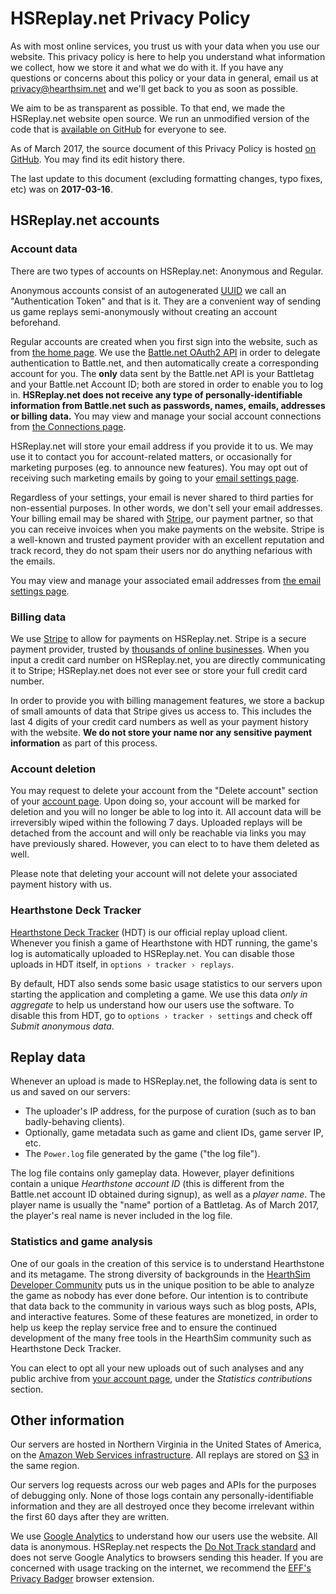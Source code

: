 # HSReplay.net Privacy Policy

As with most online services, you trust us with your data when you use our
website. This privacy policy is here to help you understand what information
we collect, how we store it and what we do with it. If you have any questions
or concerns about this policy or your data in general, email us at
<privacy@hearthsim.net> and we'll get back to you as soon as possible.

We aim to be as transparent as possible. To that end, we made the HSReplay.net
website open source. We run an unmodified version of the code that is
[available on GitHub](https://github.com/HearthSim/HSReplay.net) for everyone
to see.

As of March 2017, the source document of this Privacy Policy is hosted
[on GitHub](https://github.com/HearthSim/legal/blob/master/PRIVACY.md). You may
find its edit history there.

The last update to this document (excluding formatting changes, typo fixes, etc)
was on **2017-03-16**.


## HSReplay.net accounts

### Account data

There are two types of accounts on HSReplay.net: Anonymous and Regular.

Anonymous accounts consist of an autogenerated
[UUID](https://en.wikipedia.org/wiki/Universally_unique_identifier) we call an
"Authentication Token" and that is it. They are a convenient way of sending us
game replays semi-anonymously without creating an account beforehand.

Regular accounts are created when you first sign into the website, such as from
[the home page](https://hsreplay.net/). We use the
[Battle.net OAuth2 API](https://dev.battle.net/docs/read/oauth) in order to
delegate authentication to Battle.net, and then automatically create a
corresponding account for you. The **only** data sent by the Battle.net API is
your Battletag and your Battle.net Account ID; both are stored in order to
enable you to log in.
**HSReplay.net does not receive any type of personally-identifiable information
from Battle.net such as passwords, names, emails, addresses or billing data.**
You may view and manage your social account connections from
[the Connections page](https:///hsreplay.net/account/social/connections/).

HSReplay.net will store your email address if you provide it to us. We may use
it to contact you for account-related matters, or occasionally for marketing
purposes (eg. to announce new features). You may opt out of receiving such
marketing emails by going to your
[email settings page](https://hsreplay.net/account/email/).

Regardless of your settings, your email is never shared to third parties for
non-essential purposes. In other words, we don't sell your email addresses.
Your billing email may be shared with [Stripe](https://stripe.com), our
payment partner, so that you can receive invoices when you make payments on
the website. Stripe is a well-known and trusted payment provider with an
excellent reputation and track record, they do not spam their users nor do
anything nefarious with the emails.

You may view and manage your associated email addresses from
[the email settings page](https://hsreplay.net/account/email/).


### Billing data

We use [Stripe](https://stripe.com/) to allow for payments on HSReplay.net.
Stripe is a secure payment provider, trusted by
[thousands of online businesses](https://stripe.com/customers). When you input
a credit card number on HSReplay.net, you are directly communicating it to
Stripe; HSReplay.net does not ever see or store your full credit card number.

In order to provide you with billing management features, we store a backup of
small amounts of data that Stripe gives us access to. This includes the last 4
digits of your credit card numbers as well as your payment history with the
website. **We do not store your name nor any sensitive payment information** as
part of this process.


### Account deletion

You may request to delete your account from the "Delete account" section of
your [account page](https://hsreplay.net/account/). Upon doing so, your account
will be marked for deletion and you will no longer be able to log into it.
All account data will be irreversibly wiped within the following 7 days.
Uploaded replays will be detached from the account and will only be reachable
via links you may have previously shared. However, you can elect to to have
them deleted as well.

Please note that deleting your account will not delete your associated payment
history with us.


### Hearthstone Deck Tracker

[Hearthstone Deck Tracker](https://hsdecktracker.net) (HDT) is our official
replay upload client. Whenever you finish a game of Hearthstone with HDT
running, the game's log is automatically uploaded to HSReplay.net. You can
disable those uploads in HDT itself, in `options › tracker › replays`.

By default, HDT also sends some basic usage statistics to our servers upon
starting the application and completing a game.
We use this data _only in aggregate_ to help us understand how our users use
the software. To disable this from HDT, go to `options › tracker › settings`
and check off _Submit anonymous data_.


## Replay data

Whenever an upload is made to HSReplay.net, the following data is sent to us
and saved on our servers:

* The uploader's IP address, for the purpose of curation (such as to ban
  badly-behaving clients).
* Optionally, game metadata such as game and client IDs, game server IP, etc.
* The `Power.log` file generated by the game ("the log file").

The log file contains only gameplay data. However, player definitions contain a
unique _Hearthstone account ID_ (this is different from the Battle.net account
ID obtained during signup), as well as a _player name_. The player name is
usually the "name" portion of a Battletag. As of March 2017, the player's real
name is never included in the log file.


### Statistics and game analysis

One of our goals in the creation of this service is to understand Hearthstone
and its metagame. The strong diversity of backgrounds in the
[HearthSim Developer Community](https://hearthsim.info/) puts us in the unique
position to be able to analyze the game as nobody has ever done before.
Our intention is to contribute that data back to the community in various ways
such as blog posts, APIs, and interactive features. Some of these features are
monetized, in order to help us keep the replay service free and to ensure the
continued development of the many free tools in the HearthSim community such as
Hearthstone Deck Tracker.

You can elect to opt all your new uploads out of such analyses and any public
archive from [your account page](https://hsreplay.net/account/), under the
_Statistics contributions_ section.


## Other information

Our servers are hosted in Northern Virginia in the United States of America, on
the [Amazon Web Services infrastructure](https://aws.amazon.com/).
All replays are stored on [S3](https://aws.amazon.com/s3/) in the same region.

Our servers log requests across our web pages and APIs for the purposes of
debugging only. None of those logs contain any personally-identifiable
information and they are all destroyed once they become irrelevant within the
first 60 days after they are written.

We use [Google Analytics](https://analytics.google.com) to understand how our
users use the website. All data is anonymous. HSReplay.net respects the
[Do Not Track standard](https://www.mozilla.org/en-US/firefox/dnt/) and does not
serve Google Analytics to browsers sending this header.
If you are concerned with usage tracking on the internet, we recommend the
[EFF's Privacy Badger](https://www.eff.org/privacybadger) browser extension.
